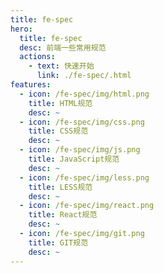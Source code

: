 ```yaml
---
title: fe-spec
hero:
  title: fe-spec
  desc: 前端一些常用规范
  actions:
    - text: 快速开始
      link: ./fe-spec/.html
features:
  - icon: /fe-spec/img/html.png
    title: HTML规范
    desc: ~
  - icon: /fe-spec/img/css.png
    title: CSS规范
    desc: ~
  - icon: /fe-spec/img/js.png
    title: JavaScript规范
    desc: ~
  - icon: /fe-spec/img/less.png
    title: LESS规范
    desc: ~
  - icon: /fe-spec/img/react.png
    title: React规范
    desc: ~
  - icon: /fe-spec/img/git.png
    title: GIT规范
    desc: ~
---
```

